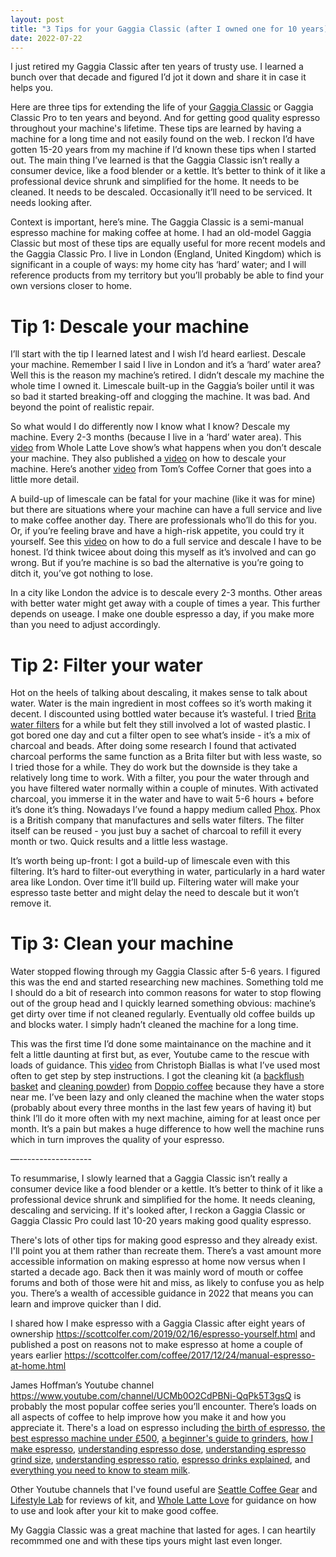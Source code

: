 ```yaml
---
layout: post
title: "3 Tips for your Gaggia Classic (after I owned one for 10 years)"
date: 2022-07-22
---
```


I just retired my Gaggia Classic after ten years of trusty use. I learned a bunch over that decade and figured I’d jot it down and share it in case it helps you.

Here are three tips for extending the life of your [Gaggia Classic](https://www.gaggia.com/manual-machines/new-classic/) or Gaggia Classic Pro to ten years and beyond. And for getting good quality espresso throughout your machine's lifetime. These tips are learned by having a machine for a long time and not easily found on the web. I reckon I’d have gotten 15-20 years from  my machine if I’d known these  tips when I started  out. The main thing I’ve learned is that the Gaggia Classic isn’t really a consumer device, like a food blender or a kettle. It’s better to think of it like a professional device shrunk and simplified for the home. It needs to be cleaned. It needs to be descaled. Occasionally it’ll need to be serviced. It needs looking after.

Context is important, here’s mine. The Gaggia Classic is a semi-manual espresso machine for making coffee at home. I had an old-model Gaggia Classic but most of these tips are equally useful for more recent models and the Gaggia Classic Pro. I live in London (England, United Kingdom) which is significant in a couple of ways: my home city has ‘hard’ water; and I will reference products from my territory but you’ll probably be able to find your own versions closer to home.

# Tip 1: Descale your machine

I’ll start with the tip I learned latest and I wish I’d heard earliest. Descale your machine. Remember I said I live in London and it’s a ‘hard’ water area? Well this is the reason my machine’s retired. I didn’t descale my machine the whole time I owned it. Limescale built-up in the Gaggia’s boiler until it was so bad it started breaking-off and clogging the machine. It was bad. And beyond the point of realistic repair. 

So what would I do differently now I know what I know? Descale my machine. Every 2-3 months (because I live in a ‘hard’ water area). This [video](https://www.youtube.com/watch?v=Bi6WXlPtBpE&list=PLYEO720lT4OKBazObMNcIX7JzlCdHhBdX&index=50) from Whole Latte Love show’s what happens when you don’t descale your machine. They also published a [video](https://www.youtube.com/watch?v=9ZjP4cDFLgE&list=PLYEO720lT4OKBazObMNcIX7JzlCdHhBdX&index=52) on how to descale your machine. Here’s another [video](https://www.youtube.com/watch?v=9ZjP4cDFLgE&list=PLYEO720lT4OKBazObMNcIX7JzlCdHhBdX&index=52) from Tom’s Coffee Corner that goes into a little more detail.

A build-up of limescale can be fatal for your machine (like it was for mine) but there are situations where your machine can have a full service and live to make coffee another day. There are professionals who’ll do this for you. Or, if you’re feeling brave and have a high-risk appetite, you could try it yourself. See this [video](https://www.youtube.com/watch?v=gISN1eJO6Ew&t=1668s) on how to do a full service and descale I have to be honest. I’d think twicee about doing this myself as it’s involved and can go wrong. But if you’re machine is so bad the alternative is you’re going to ditch it, you’ve got nothing to lose.

In a city like London the advice is to descale every 2-3 months. Other areas with better water might get away with a couple of times a year. This further depends on useage. I make one double espresso a day, if you make more than you need to adjust accordingly.

# Tip 2: Filter your water

Hot on the heels of talking about descaling, it makes sense to talk about water. Water is the main ingredient in most coffees so it’s worth making it decent. I discounted using bottled water because it’s wasteful. I tried [Brita water filters](https://www.brita.co.uk/) for a while but felt they still involved a lot of wasted plastic. I got bored one day and cut a filter open to see what’s inside - it’s a mix of charcoal and beads. After doing some research I found that activated charcoal performs the same function as a Brita filter but with less waste, so I tried those for a while. They do work but the downside is they take a relatively long time to work. With a filter, you pour the water through and you have filtered water normally within a couple of minutes. With activated charcoal, you immerse it in the  water and have to wait 5-6 hours + before it’s done it’s thing. Nowadays I’ve found a happy medium called [Phox](https://www.phoxwater.com/). Phox is a British company that manufactures and sells water filters. The filter itself can be reused - you just buy a sachet of charcoal to refill it every month or two. Quick results and a little less wastage.

It’s worth being up-front: I got a build-up of limescale even with this filtering. It’s hard to filter-out everything in water, particularly in a hard water area like London. Over time it’ll build up. Filtering water will make your espresso taste better and might delay the need to  descale but it won’t remove it.

# Tip 3: Clean your machine

Water stopped flowing through my Gaggia Classic after 5-6 years. I figured this was the end and started researching new machines. Something told me I should do a bit of research into common reasons for water to stop flowing out of the group head and I quickly learned something obvious: machine’s get dirty over time if not cleaned regularly. Eventually old coffee builds up and blocks water. I simply hadn’t cleaned the machine for a long time.

This was the first time I’d done some maintainance on the machine and it felt a little daunting at first but, as ever, Youtube came to the rescue with loads of guidance. This [video](https://www.youtube.com/watch?v=5rX6BvkUM0Y&list=PLYEO720lT4OKBazObMNcIX7JzlCdHhBdX&index=2) from Christoph Biallas is what I’ve used most often to get step by step instructions. I got the cleaning kit (a [backflush basket](https://shop.doppiocoffee.co.uk/barista-tools/cleaning/backflush-filter-basket/) and [cleaning powder](https://shop.doppiocoffee.co.uk/barista-tools/cleaning/puly-cleaning-powder-900g/)) from [Doppio coffee](https://shop.doppiocoffee.co.uk/) because they have a store near me. I’ve been lazy and only cleaned the machine when the water stops (probably about every three months in the last few years of having it) but think I’ll do it more often with my  next machine,  aiming for at least once per month. It’s a pain but makes a huge difference to how well the machine runs  which in turn improves the quality of your espresso.

—------------------

To resummarise, I slowly learned that a Gaggia Classic isn’t really a consumer device like a food blender or a kettle. It’s better to think of it like a professional device shrunk and simplified for the home. It needs cleaning, descaling and servicing. If it's looked after, I reckon a Gaggia Classic or Gaggia Classic Pro could last 10-20 years making good quality espresso.

There's lots of other tips for making good espresso and they already exist. I'll point you at them rather than recreate them. There’s a vast amount more accessible information on making espresso at home now versus when I started a decade ago. Back then it was mainly word of mouth or coffee forums and both of those were hit and miss, as likely to confuse you as help you. There’s a wealth of accessible guidance in 2022 that means you can learn and improve quicker than I did. 

I shared how I make espresso with a Gaggia Classic after eight years of ownership https://scottcolfer.com/2019/02/16/espresso-yourself.html and  published a post on reasons not to make espresso at home a couple of years earlier https://scottcolfer.com/coffee/2017/12/24/manual-espresso-at-home.html 

James Hoffman’s Youtube channel https://www.youtube.com/channel/UCMb0O2CdPBNi-QqPk5T3gsQ is probably the most popular coffee series you’ll encounter. There’s loads on all aspects of coffee to help improve how you make it and how you appreciate it. There's a load on espresso including [the birth of espresso](https://www.youtube.com/watch?v=I8uStVXNf0M&list=PLYEO720lT4OKBazObMNcIX7JzlCdHhBdX&index=11), [the best espresso machine under £500](https://www.youtube.com/watch?v=7HIGdYy5of4&list=PLYEO720lT4OKBazObMNcIX7JzlCdHhBdX&index=23), [a beginner's guide to grinders](https://www.youtube.com/watch?v=bgjvLQu5NlE&list=PLYEO720lT4OKBazObMNcIX7JzlCdHhBdX&index=34), [how I make espresso](https://www.youtube.com/watch?v=xb3IxAr4RCo&list=PLYEO720lT4OKBazObMNcIX7JzlCdHhBdX&index=39&t=409s), [understanding espresso dose](https://www.youtube.com/watch?v=aTFsBqhpLes&list=PLYEO720lT4OKBazObMNcIX7JzlCdHhBdX&index=13), [understanding espresso grind size](https://www.youtube.com/watch?v=er2voEn8ZDU&list=PLYEO720lT4OKBazObMNcIX7JzlCdHhBdX&index=24), [understanding espresso ratio](https://www.youtube.com/watch?v=F4wrUP4c5P4&list=PLYEO720lT4OKBazObMNcIX7JzlCdHhBdX&index=17), [espresso drinks explained](https://www.youtube.com/watch?v=93waR1jzoLA&list=PLYEO720lT4OKBazObMNcIX7JzlCdHhBdX&index=38), and [everything you need to know to steam milk](https://www.youtube.com/watch?v=oaKRBBpA4fw&list=PLYEO720lT4OKBazObMNcIX7JzlCdHhBdX&index=37&t=2s).

Other Youtube channels that I've found useful are [Seattle Coffee Gear](https://www.youtube.com/c/Seattlecoffeegearinfo) and [Lifestyle Lab](https://www.youtube.com/user/MyEverythingVideos) for reviews of kit, and [Whole Latte Love](https://www.youtube.com/WholeLatteLove) for guidance on how to use and look after your kit to make good coffee.

My Gaggia Classic was a great machine that lasted for ages. I can heartily recommmed one and with these tips yours might last even longer.
